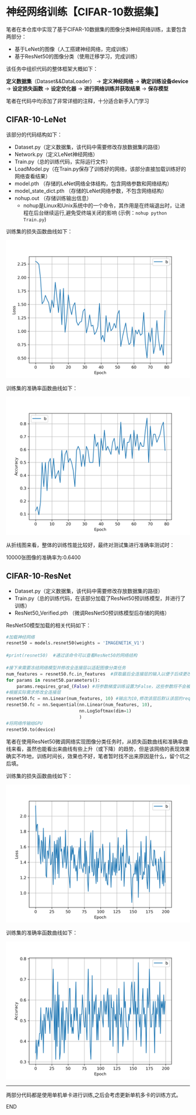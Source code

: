 # 神经网络训练【CIFAR-10数据集】
笔者在本仓库中实现了基于CIFAR-10数据集的图像分类神经网络训练，主要包含两部分：
- 基于LeNet的图像（人工搭建神经网络，完成训练）
- 基于ResNet50的图像分类（使用迁移学习，完成训练）

该任务中组织代码的整体框架大概如下：

**定义数据集**（Dataset&&DataLoader） -> **定义神经网络** -> **确定训练设备device** -> **设定损失函数** -> **设定优化器** -> **进行网络训练并获取结果** -> **保存模型**

笔者在代码中均添加了非常详细的注释，十分适合新手入门学习

## CIFAR-10-LeNet
该部分的代码结构如下：
- Dataset.py（定义数据集，该代码中需要修改存放数据集的路径）
- Network.py（定义LeNet神经网络）
- Train.py（总的训练代码，实际运行文件）
- LoadModel.py（在Train.py保存了训练好的网络，该部分直接加载训练好的网络查看结果）
- model.pth （存储的LeNet网络全体结构，包含网络参数和网络结构）
- model_state_dict.pth （存储的LeNet网络参数，不包含网络结构）
- nohup.out （存储训练输出信息）
    - nohup是Linux和Unix系统中的一个命令，其作用是在终端退出时，让进程在后台继续运行,避免受终端关闭的影响
    (示例：`nohup python Train.py`)

训练集的损失函数曲线如下：

![CIFAR-10-LeNet损失函数曲线](./CIFAR-10-LeNet/Train_Loss.png "CIFAR-10-LeNet损失函数曲线")

训练集的准确率函数曲线如下：

![CIFAR-10-LeNet准确率函数曲线](./CIFAR-10-LeNet/Train_Accuracy.png "CIFAR-10-LeNet准确率函数曲线")

从折线图来看，整体的训练性能比较好，最终对测试集进行准确率测试时：

10000张图像的准确率为:0.6400

## CIFAR-10-ResNet
- Dataset.py（定义数据集，该代码中需要修改存放数据集的路径）
- Train.py（总的训练代码，在该部分加载了ResNet50预训练模型，并进行了训练）
- ResNet50_Verified.pth （微调ResNet50预训练模型后存储的网络）

ResNet50模型加载的相关代码如下：


```python
#加载神经网络
resnet50 = models.resnet50(weights = 'IMAGENET1K_V1')

#print(resnet50)  #通过该命令可以查看ResNet50的网络结构

#接下来需要冻结网络模型并修改全连接层以适配图像分类任务
num_features = resnet50.fc.in_features  #获取最后全连接层的输入以便于后续更改网络
for params in resnet50.parameters():
    params.requires_grad_(False) #将参数梯度训练设置为False，这些参数将不会被更新
#根据实际需求修改全连接层
resnet50.fc = nn.Linear(num_features, 10) #输出为10,修改该层后默认该层的requires_grad = true
resnet50.fc = nn.Sequential(nn.Linear(num_features, 10),
                            nn.LogSoftmax(dim=1)
                            )
#将网络传输给GPU
resnet50.to(device)
```

笔者在使用ResNet50微调网络实现图像分类任务时，从损失函数曲线和准确率曲线来看，虽然也能看出来曲线有些上升（或下降）的趋势，但是该网络的表现效果确实不咋地，训练时间长，效果也不好，笔者暂时找不出来原因是什么，留个坑之后填。

训练集的损失函数曲线如下：

![CIFAR-10-ResNet50损失函数曲线](./CIFAR-10-ResNet50/Train_Loss.png "CIFAR-10-ResNet50损失函数曲线")

训练集的准确率函数曲线如下：

![CIFAR-10-ResNet50准确率函数曲线](./CIFAR-10-ResNet50/Train_Accuracy.png "CIFAR-10-ResNet50准确率函数曲线")

---

两部分代码都是使用单机单卡进行训练,之后会考虑更新单机多卡的训练方式。

END

